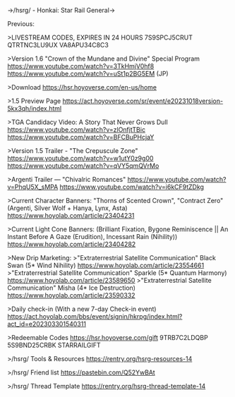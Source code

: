 ->/hsrg/ - Honkai: Star Rail General->

Previous: 

\>LIVESTREAM CODES, EXPIRES IN 24 HOURS
7S9SPCJ5CRUT
QTRTNC3LU9UX
VA8APU34C8C3

\>Version 1.6 "Crown of the Mundane and Divine" Special Program
https://www.youtube.com/watch?v=3TkHmjV0hf8
https://www.youtube.com/watch?v=uSt1p2BG5EM (JP)

\>Download
https://hsr.hoyoverse.com/en-us/home

\>1.5 Preview Page
https://act.hoyoverse.com/sr/event/e20231018version-5kx3qh/index.html

\>TGA Candidacy Video: A Story That Never Grows Dull 
https://www.youtube.com/watch?v=zlOnfjtTBic
https://www.youtube.com/watch?v=BFCBuPHcjaY

\>Version 1.5 Trailer - "The Crepuscule Zone" 
https://www.youtube.com/watch?v=w1utY0z9g00
https://www.youtube.com/watch?v=qVY5qmQVrMo

\>Argenti Trailer — "Chivalric Romances" 
https://www.youtube.com/watch?v=PhqU5X_sMPA
https://www.youtube.com/watch?v=i6kCF9tZDkg

\>Current Character Banners: "Thorns of Scented Crown", "Contract Zero" (Argenti, Silver Wolf + Hanya, Lynx, Asta)
https://www.hoyolab.com/article/23404231

\>Current Light Cone Banners: (Brilliant Fixation, Bygone Reminiscence || An Instant Before A Gaze (Erudition), Incessant Rain (Nihility))
https://www.hoyolab.com/article/23404282

\>New Drip Marketing:
\>"Extraterrestrial Satellite Communication" Black Swan (5\* Wind Nihility)
https://www.hoyolab.com/article/23554661
\>"Extraterrestrial Satellite Communication" Sparkle (5\* Quantum Harmony)
https://www.hoyolab.com/article/23589650
\>"Extraterrestrial Satellite Communication" Misha (4* Ice Destruction)
https://www.hoyolab.com/article/23590332

\>Daily check-in (With a new 7-day Check-in event)
https://act.hoyolab.com/bbs/event/signin/hkrpg/index.html?act_id=e202303301540311

\>Redeemable Codes
https://hsr.hoyoverse.com/gift
9TRB7C2LDQBP
5S9BND25CRBK 
STARRAILGIFT

\>/hsrg/ Tools & Resources
https://rentry.org/hsrg-resources-14

\>/hsrg/ Friend list
https://pastebin.com/Q52YwBAt

\>/hsrg/ Thread Template
https://rentry.org/hsrg-thread-template-14